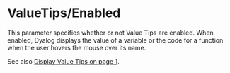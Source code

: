 # ValueTips/Enabled

This parameter specifies whether or not Value Tips are enabled. When enabled, Dyalog displays the value of a variable or the code for a function when the user hovers the mouse over its name.

See also [Display Value Tips on page 1](../../../The%20APL%20Environment/Configuration%20Dialog%20General%20Tab.htm#Enabled).

